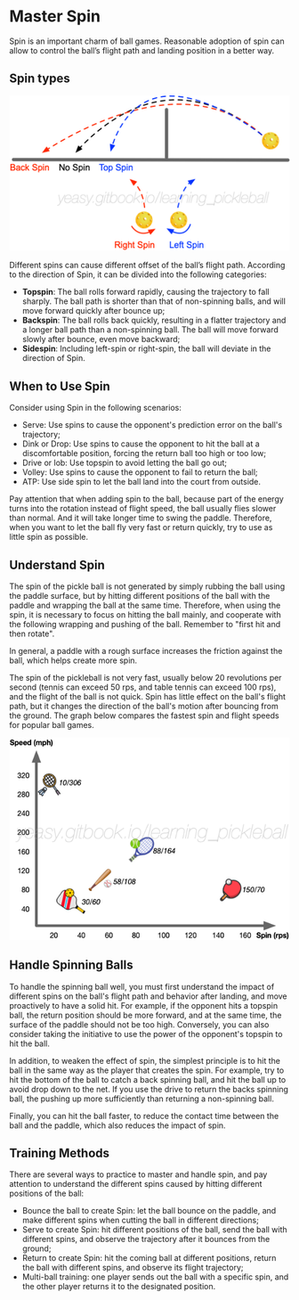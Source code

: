 # Master Spin

Spin is an important charm of ball games. Reasonable adoption of spin can allow to control the ball’s flight path and landing position in a better way.

## Spin types

![Fly Trajectory with Various Spins](_images/spin-trajectory.png)

Different spins can cause different offset of the ball’s flight path. According to the direction of Spin, it can be divided into the following categories:

* **Topspin**: The ball rolls forward rapidly, causing the trajectory to fall sharply. The ball path is shorter than that of non-spinning balls, and will move forward quickly after bounce up;
* **Backspin**: The ball rolls back quickly, resulting in a flatter trajectory and a longer ball path than a non-spinning ball. The ball will move forward slowly after bounce, even move backward;
* **Sidespin**: Including left-spin or right-spin, the ball will deviate in the direction of Spin.

## When to Use Spin

Consider using Spin in the following scenarios:

* Serve: Use spins to cause the opponent's prediction error on the ball's trajectory;
* Dink or Drop: Use spins to cause the opponent to hit the ball at a discomfortable position, forcing the return ball too high or too low;
* Drive or lob: Use topspin to avoid letting the ball go out;
* Volley: Use spins to cause the opponent to fail to return the ball;
* ATP: Use side spin to let the ball land into the court from outside.

Pay attention that when adding spin to the ball, because part of the energy turns into the rotation instead of flight speed, the ball usually flies slower than normal. And it will take longer time to swing the paddle. Therefore, when you want to let the ball fly very fast or return quickly, try to use as little spin as possible.

## Understand Spin

The spin of the pickle ball is not generated by simply rubbing the ball using the paddle surface, but by hitting different positions of the ball with the paddle and wrapping the ball at the same time. Therefore, when using the spin, it is necessary to focus on hitting the ball mainly, and cooperate with the following wrapping and pushing of the ball. Remember to "first hit and then rotate".

In general, a paddle with a rough surface increases the friction against the ball, which helps create more spin.

The spin of the pickleball is not very fast, usually below 20 revolutions per second (tennis can exceed 50 rps, and table tennis can exceed 100 rps), and the flight of the ball is not quick. Spin has little effect on the ball's flight path, but it changes the direction of the ball's motion after bouncing from the ground. The graph below compares the fastest spin and flight speeds for popular ball games.

![The Fastest Spin and Flight Speed of Popular Ball Sports](_images/spin-speed.png)

## Handle Spinning Balls

To handle the spinning ball well, you must first understand the impact of different spins on the ball's flight path and behavior after landing, and move proactively to have a solid hit. For example, if the opponent hits a topspin ball, the return position should be more forward, and at the same time, the surface of the paddle should not be too high. Conversely, you can also consider taking the initiative to use the power of the opponent's topspin to hit the ball.

In addition, to weaken the effect of spin, the simplest principle is to hit the ball in the same way as the player that creates the spin. For example, try to hit the bottom of the ball to catch a back spinning ball, and hit the ball up to avoid drop down to the net. If you use the drive to return the backs spinning ball, the pushing up more sufficiently than returning a non-spinning ball.

Finally, you can hit the ball faster, to reduce the contact time between the ball and the paddle, which also reduces the impact of spin.

## Training Methods

There are several ways to practice to master and handle spin, and pay attention to understand the different spins caused by hitting different positions of the ball:

* Bounce the ball to create Spin: let the ball bounce on the paddle, and make different spins when cutting the ball in different directions;
* Serve to create Spin: hit different positions of the ball, send the ball with different spins, and observe the trajectory after it bounces from the ground;
* Return to create Spin: hit the coming ball at different positions, return the ball with different spins, and observe its flight trajectory;
* Multi-ball training: one player sends out the ball with a specific spin, and the other player returns it to the designated position.
